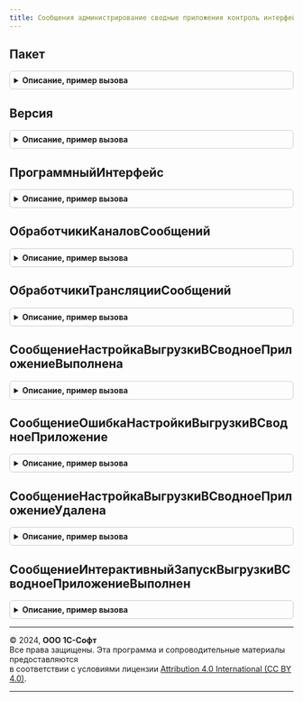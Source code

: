 ```yaml
---
title: Сообщения администрирование сводные приложения контроль интерфейс
---
```



## Пакет
<details style="margin: 1em 0; padding: 0.5em; border: 1px solid #ccc; border-radius: 6px;">

<summary style="font-weight: bold; cursor: pointer;">Описание, пример вызова</summary>

```bsl

// Возвращает пространство имен текущей (используемой вызывающим кодом) версии интерфейса сообщений.
// @skip-warning ПустойМетод - особенность реализации.
//
// Возвращаемое значение:
//   Строка - пространство имен.
//
Функция Пакет() Экспорт
```

Пример вызова
```bsl
Результат = СообщенияАдминистрированиеСводныеПриложенияКонтрольИнтерфейс.Пакет() 
```
</details>

## Версия
<details style="margin: 1em 0; padding: 0.5em; border: 1px solid #ccc; border-radius: 6px;">

<summary style="font-weight: bold; cursor: pointer;">Описание, пример вызова</summary>

```bsl

// Возвращает текущую (используемую вызывающим кодом) версию интерфейса сообщений.
// @skip-warning ПустойМетод - особенность реализации.
//
// Возвращаемое значение:
//   Строка - версия интерфейса.
//
Функция Версия() Экспорт
```

Пример вызова
```bsl
Результат = СообщенияАдминистрированиеСводныеПриложенияКонтрольИнтерфейс.Версия() 
```
</details>

## ПрограммныйИнтерфейс
<details style="margin: 1em 0; padding: 0.5em; border: 1px solid #ccc; border-radius: 6px;">

<summary style="font-weight: bold; cursor: pointer;">Описание, пример вызова</summary>

```bsl

// Возвращает название программного интерфейса сообщений.
// @skip-warning ПустойМетод - особенность реализации.
//
// Возвращаемое значение:
//   Строка - название интерфейса.
//
Функция ПрограммныйИнтерфейс() Экспорт
```

Пример вызова
```bsl
Результат = СообщенияАдминистрированиеСводныеПриложенияКонтрольИнтерфейс.ПрограммныйИнтерфейс() 
```
</details>

## ОбработчикиКаналовСообщений
<details style="margin: 1em 0; padding: 0.5em; border: 1px solid #ccc; border-radius: 6px;">

<summary style="font-weight: bold; cursor: pointer;">Описание, пример вызова</summary>

```bsl

// Выполняет регистрацию обработчиков сообщений в качестве обработчиков каналов обмена сообщениями.
// @skip-warning ПустойМетод - особенность реализации.
//
// Параметры:
//  МассивОбработчиков - Массив - массив обработчиков.
//
Процедура ОбработчикиКаналовСообщений(Знач МассивОбработчиков) Экспорт
```

Пример вызова
```bsl
СообщенияАдминистрированиеСводныеПриложенияКонтрольИнтерфейс.ОбработчикиКаналовСообщений(МассивОбработчиков) 
```
</details>

## ОбработчикиТрансляцииСообщений
<details style="margin: 1em 0; padding: 0.5em; border: 1px solid #ccc; border-radius: 6px;">

<summary style="font-weight: bold; cursor: pointer;">Описание, пример вызова</summary>

```bsl

// Выполняет регистрацию обработчиков трансляции сообщений.
// @skip-warning ПустойМетод - особенность реализации.
//
// Параметры:
//  МассивОбработчиков - Массив - массив обработчиков.
//
Процедура ОбработчикиТрансляцииСообщений(Знач МассивОбработчиков) Экспорт
```

Пример вызова
```bsl
СообщенияАдминистрированиеСводныеПриложенияКонтрольИнтерфейс.ОбработчикиТрансляцииСообщений(МассивОбработчиков) 
```
</details>

## СообщениеНастройкаВыгрузкиВСводноеПриложениеВыполнена
<details style="margin: 1em 0; padding: 0.5em; border: 1px solid #ccc; border-radius: 6px;">

<summary style="font-weight: bold; cursor: pointer;">Описание, пример вызова</summary>

```bsl

// Возвращает тип сообщения {HTTP://www.1c.ru/1cFresh/ControlSynopticExchange/a.b.c.d}SynopticExchangePrepared
// @skip-warning ПустойМетод - особенность реализации.
//
// Параметры:
//  ИспользуемыйПакет - Строка - пространство имен версии интерфейса сообщений, для которой получается тип сообщения.
//
// Возвращаемое значение:
//  ТипЗначенияXDTO
//
Функция СообщениеНастройкаВыгрузкиВСводноеПриложениеВыполнена(Знач ИспользуемыйПакет = Неопределено) Экспорт
```

Пример вызова
```bsl
Результат = СообщенияАдминистрированиеСводныеПриложенияКонтрольИнтерфейс.СообщениеНастройкаВыгрузкиВСводноеПриложениеВыполнена(ИспользуемыйПакет);
```
</details>

## СообщениеОшибкаНастройкиВыгрузкиВСводноеПриложение
<details style="margin: 1em 0; padding: 0.5em; border: 1px solid #ccc; border-radius: 6px;">

<summary style="font-weight: bold; cursor: pointer;">Описание, пример вызова</summary>

```bsl

// Возвращает тип сообщения {HTTP://www.1c.ru/1cFresh/ControlSynopticExchange/a.b.c.d}SynopticExchangeFailed
// @skip-warning ПустойМетод - особенность реализации.
//
// Параметры:
//  ИспользуемыйПакет - Строка - пространство имен версии интерфейса сообщений, для которой
//    получается тип сообщения.
//
// Возвращаемое значение:
// ТипЗначенияXDTO
//
Функция СообщениеОшибкаНастройкиВыгрузкиВСводноеПриложение(Знач ИспользуемыйПакет = Неопределено) Экспорт
```

Пример вызова
```bsl
Результат = СообщенияАдминистрированиеСводныеПриложенияКонтрольИнтерфейс.СообщениеОшибкаНастройкиВыгрузкиВСводноеПриложение(ИспользуемыйПакет);
```
</details>

## СообщениеНастройкаВыгрузкиВСводноеПриложениеУдалена
<details style="margin: 1em 0; padding: 0.5em; border: 1px solid #ccc; border-radius: 6px;">

<summary style="font-weight: bold; cursor: pointer;">Описание, пример вызова</summary>

```bsl

// Возвращает тип сообщения {HTTP://www.1c.ru/1cFresh/ControlSynopticExchange/a.b.c.d}SynopticExchangeDeleted
// @skip-warning ПустойМетод - особенность реализации.
//
// Параметры:
//  ИспользуемыйПакет - Строка - пространство имен версии интерфейса сообщений, для которой
//    получается тип сообщения.
//
// Возвращаемое значение:
//  ТипЗначенияXDTO
//
Функция СообщениеНастройкаВыгрузкиВСводноеПриложениеУдалена(Знач ИспользуемыйПакет = Неопределено) Экспорт
```

Пример вызова
```bsl
Результат = СообщенияАдминистрированиеСводныеПриложенияКонтрольИнтерфейс.СообщениеНастройкаВыгрузкиВСводноеПриложениеУдалена(ИспользуемыйПакет);
```
</details>

## СообщениеИнтерактивныйЗапускВыгрузкиВСводноеПриложениеВыполнен
<details style="margin: 1em 0; padding: 0.5em; border: 1px solid #ccc; border-radius: 6px;">

<summary style="font-weight: bold; cursor: pointer;">Описание, пример вызова</summary>

```bsl

// Возвращает тип сообщения {HTTP://www.1c.ru/1cFresh/ControlSynopticExchange/a.b.c.d}SynopticExchangePushed
// @skip-warning ПустойМетод - особенность реализации.
//
// Параметры:
//  ИспользуемыйПакет - Строка - пространство имен версии интерфейса сообщений, для которой
//    получается тип сообщения.
//
// Возвращаемое значение:
//  ТипЗначенияXDTO
//
Функция СообщениеИнтерактивныйЗапускВыгрузкиВСводноеПриложениеВыполнен(Знач ИспользуемыйПакет = Неопределено) Экспорт
```

Пример вызова
```bsl
Результат = СообщенияАдминистрированиеСводныеПриложенияКонтрольИнтерфейс.СообщениеИнтерактивныйЗапускВыгрузкиВСводноеПриложениеВыполнен(ИспользуемыйПакет);
```
</details>

---

© 2024, **ООО 1С-Софт**  
Все права защищены. Эта программа и сопроводительные материалы предоставляются  
в соответствии с условиями лицензии [Attribution 4.0 International (CC BY 4.0)](https://creativecommons.org/licenses/by/4.0/legalcode).

---
